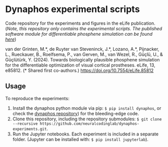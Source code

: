# Dynaphos experimental scripts
Code repository for the experiments and figures in the eLife publication. (*Note, this repository only contains the experimental scripts. The published software module for differentiable phosphene simulation can be found [here](https://github.com/neuralcodinglab/dynaphos)*)

van der Grinten, M.\*, de Ruyter van Steveninck, J.\*, Lozano, A.\*, Pijnacker, L., Rueckauer, B., Roelfsema, P., van Gerven, M., van Wezel, R., Güçlü, U., & Güçlütürk, Y. (2024). Towards biologically plausible phosphene simulation for the differentiable optimization of visual cortical prostheses. eLife, 13, e85812. (* Shared first co-authors.) https://doi.org/10.7554/eLife.85812

## Usage
To reproduce the experiments:

1. Install the dynaphos python module via pip: `$ pip install dynaphos`, or check the [dynaphos repository](https://github.com/neuralcodinglab/dynaphos)) for the bleeding-edge code. 
2. Clone this repository, including the repository submodules: `$ git clone --recursive https://github.com/neuralcodinglab/dynaphos-experiments.git`.
3. Run the Jupyter notebooks. Each experiment is included in a separate folder. (Jupyter can be installed with: `$ pip install jupyterlab`).
